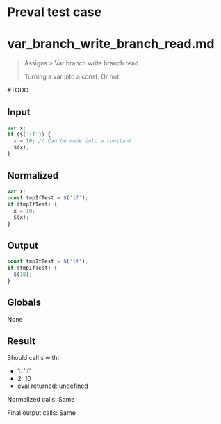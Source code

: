 # Preval test case

# var_branch_write_branch_read.md

> Assigns > Var branch write branch read
>
> Turning a var into a const. Or not.

#TODO

## Input

`````js filename=intro
var x;
if ($('if')) {
  x = 10; // Can be made into a constant
  $(x);
}
`````

## Normalized

`````js filename=intro
var x;
const tmpIfTest = $('if');
if (tmpIfTest) {
  x = 10;
  $(x);
}
`````

## Output

`````js filename=intro
const tmpIfTest = $('if');
if (tmpIfTest) {
  $(10);
}
`````

## Globals

None

## Result

Should call `$` with:
 - 1: 'if'
 - 2: 10
 - eval returned: undefined

Normalized calls: Same

Final output calls: Same
